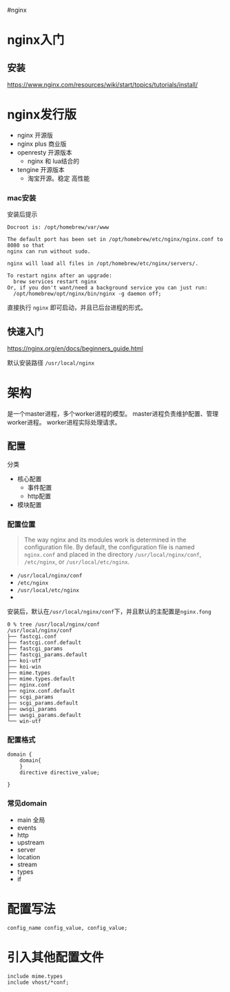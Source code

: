 #nginx

# nginx入门

## 安装
https://www.nginx.com/resources/wiki/start/topics/tutorials/install/


# nginx发行版
- nginx 开源版
- nginx plus 商业版
- openresty 开源版本
	- nginx 和 lua结合的
- tengine 开源版本 
	- 淘宝开源。稳定 高性能

### mac安装
安装后提示
```shell
Docroot is: /opt/homebrew/var/www

The default port has been set in /opt/homebrew/etc/nginx/nginx.conf to 8080 so that
nginx can run without sudo.

nginx will load all files in /opt/homebrew/etc/nginx/servers/.

To restart nginx after an upgrade:
  brew services restart nginx
Or, if you don't want/need a background service you can just run:
  /opt/homebrew/opt/nginx/bin/nginx -g daemon off;
```

直接执行
`nginx`
即可启动，并且已后台进程的形式。


## 快速入门
https://nginx.org/en/docs/beginners_guide.html

默认安装路径 `/usr/local/nginx`

# 架构
是一个master进程，多个worker进程的模型。
master进程负责维护配置、管理worker进程。
worker进程实际处理请求。

## 配置
分类
- 核心配置
	- 事件配置
	- http配置
- 模块配置

### 配置位置
> The way nginx and its modules work is determined in the configuration file. By default, the configuration file is named `nginx.conf` and placed in the directory `/usr/local/nginx/conf`, `/etc/nginx`, or `/usr/local/etc/nginx`.

- `/usr/local/nginx/conf`
- `/etc/nginx`
- `/usr/local/etc/nginx`
- 

安装后，默认在`/usr/local/nginx/conf`下，并且默认的主配置是`nginx.fong`

```shell
0 % tree /usr/local/nginx/conf
/usr/local/nginx/conf
├── fastcgi.conf
├── fastcgi.conf.default
├── fastcgi_params
├── fastcgi_params.default
├── koi-utf
├── koi-win
├── mime.types
├── mime.types.default
├── nginx.conf
├── nginx.conf.default
├── scgi_params
├── scgi_params.default
├── uwsgi_params
├── uwsgi_params.default
└── win-utf
```

### 配置格式
```
domain {
	domain{
	}
	directive directive_value;
	
}
```

### 常见domain
- main 全局
- events 
- http
- upstream
- server
- location
- stream
- types
- if


# 配置写法

```nginx
config_name config_value, config_value;
```


# 引入其他配置文件

```nginx
include mime.types
include vhost/*conf;
```